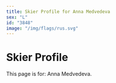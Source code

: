 ```yaml
---
title: Skier Profile for Anna Medvedeva
sex: "L"
id: "3848"
image: "/img/flags/rus.svg" 
---
```


# Skier Profile

This page is for: Anna Medvedeva.
    